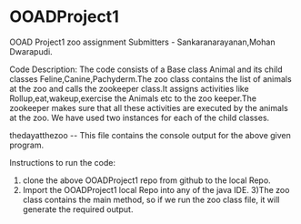 # OOADProject1
OOAD Project1 zoo assignment Submitters - Sankaranarayanan,Mohan Dwarapudi.

Code Description:
The code consists of a Base class Animal and its child classes Feline,Canine,Pachyderm.The zoo class contains the list of animals at the zoo and calls the zookeeper class.It assigns activities like Rollup,eat,wakeup,exercise the Animals etc to the zoo keeper.The zookeeper makes sure that all these activities are executed by the animals at the zoo. We have used two instances for each of the child classes.

thedayatthezoo -- This file contains the console output for the above given program.

Instructions to run the code:

1) clone the above OOADProject1 repo from github to the local Repo.
2) Import the OOADProject1 local Repo into any of the java IDE.
3)The zoo class contains the main method, so if we run the zoo class file, it will generate the required output.
